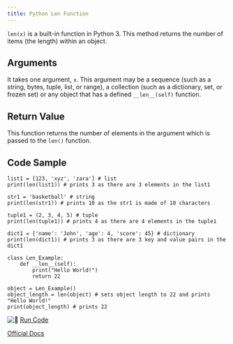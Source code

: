 ```yaml
---
title: Python Len Function
---
```

`len(x)` is a built-in function in Python 3\. This method returns the number of items (the length) within an object.

## Arguments

It takes one argument, `x`. This argument may be a sequence (such as a string, bytes, tuple, list, or range), a collection (such as a dictionary, set, or frozen set) or any object that has a defined `__len__(self)` function.

## Return Value

This function returns the number of elements in the argument which is passed to the `len()` function.

## Code Sample

    list1 = [123, 'xyz', 'zara'] # list
    print(len(list1)) # prints 3 as there are 3 elements in the list1

    str1 = 'basketball' # string
    print(len(str1)) # prints 10 as the str1 is made of 10 characters

    tuple1 = (2, 3, 4, 5) # tuple 
    print(len(tuple1)) # prints 4 as there are 4 elements in the tuple1

    dict1 = {'name': 'John', 'age': 4, 'score': 45} # dictionary
    print(len(dict1)) # prints 3 as there are 3 key and value pairs in the dict1
    
    class Len_Example:
        def __len__(self):
            print("Hello World!")
            return 22
            
    object = Len_Example()
    object_length = len(object) # sets object length to 22 and prints "Hello World!"
    print(object_length) # prints 22

![:rocket:](//forum.freecodecamp.com/images/emoji/emoji_one/rocket.png?v=2 ":rocket:") <a href='https://repl.it/@kingtheoden/SizzlingNaiveBotany' target='_blank' rel='nofollow'>Run Code</a>

<a href='https://docs.python.org/3/library/functions.html#len' target='_blank' rel='nofollow'>Official Docs</a>
